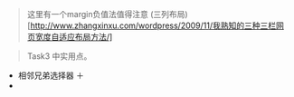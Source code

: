 >这里有一个margin负值法值得注意
(三列布局)[http://www.zhangxinxu.com/wordpress/2009/11/我熟知的三种三栏网页宽度自适应布局方法/]

>Task3 中实用点。
* 相邻兄弟选择器 ＋
* 